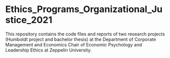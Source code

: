 # Ethics_Programs_Organizational_Justice_2021
This repository contains the code files and reports of two research projects (Humboldt project and bachelor thesis) at the Department of Corporate Management and Economics Chair of Economic Psychology and Leadership Ethics at Zeppelin University.
